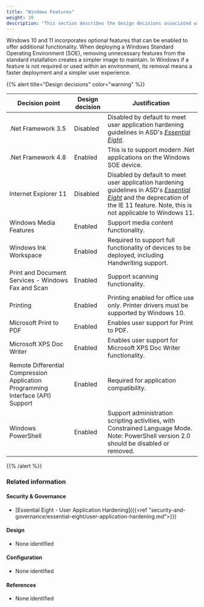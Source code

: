 ```yaml
---
title: "Windows Features"
weight: 30
description: "This section describes the design decisions associated with Windows features on Windows 10 and 11 endpoints configured according to guidance in ASD's Blueprint for Secure Cloud."
---
```


Windows 10 and 11 incorporates optional features that can be enabled to offer additional functionality. When deploying a Windows Standard Operating Environment (SOE), removing unnecessary features from the standard installation creates a simpler image to maintain. In Windows if a feature is not required or used within an environment, its removal means a faster deployment and a simpler user experience.

{{% alert title="Design decisions" color="warning" %}}

| Decision point                                                                  | Design decision | Justification                                                                                                                                                                                                                         |
|---------------------------------------------------------------------------------|-----------------|---------------------------------------------------------------------------------------------------------------------------------------------------------------------------------------------------------------------------------------|
| .Net Framework 3.5                                                              | Disabled        | Disabled by default to meet user application hardening guidelines in ASD's [*Essential Eight*](https://www.cyber.gov.au/resources-business-and-government/essential-cyber-security/essential-eight).                                                                                       |
| .Net Framework 4.8                                                              | Enabled         | This is to support modern .Net applications on the Windows SOE device.                                                                                                                                                                |
| Internet Explorer 11                                                            | Disabled        | Disabled by default to meet user application hardening guidelines in ASD's [*Essential Eight*](https://www.cyber.gov.au/resources-business-and-government/essential-cyber-security/essential-eight) and the deprecation of the IE 11 feature. Note, this is not applicable to Windows 11. |
| Windows Media Features                                                          | Enabled         | Support media content functionality.                                                                                                                                                                                                  |
| Windows Ink Workspace                                                           | Enabled         | Required to support full functionality of devices to be deployed, including Handwriting support.                                                                                                                                      |
| Print and Document Services - Windows Fax and Scan                              | Enabled         | Support scanning functionality.                                                                                                                                                                                                       |
| Printing                                                                        | Enabled         | Printing enabled for office use only. Printer drivers must be supported by Windows 10.                                                                                                                                                |
| Microsoft Print to PDF                                                          | Enabled         | Enables user support for Print to PDF.                                                                                                                                                                                                |
| Microsoft XPS Doc Writer                                                        | Enabled         | Enables user support for Microsoft XPS Doc Writer functionality.                                                                                                                                                                      |
| Remote Differential Compression Application Programming Interface (API) Support | Enabled         | Required for application compatibility.                                                                                                                                                                                               |
| Windows PowerShell                                                              | Enabled         | Support administration scripting activities, with Constrained Language Mode. Note: PowerShell version 2.0 should be disabled or removed.                                                                                              |

{{% /alert %}}

### Related information

#### Security & Governance

* [Essential Eight - User Application Hardening]({{<ref "security-and-governance/essential-eight/user-application-hardening.md">}})

#### Design

* None identified

#### Configuration

* None identified

#### References

* None identified